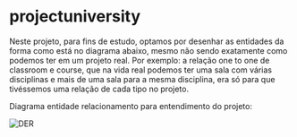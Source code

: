 # projectuniversity

Neste projeto, para fins de estudo, optamos por desenhar as entidades da forma como está no diagrama abaixo, mesmo não sendo exatamente como podemos ter em um projeto real. Por exemplo: a relação one to one de classroom e course, que na vida real podemos ter uma sala com várias disciplinas e mais de uma sala para a mesma disciplina, era só para que tivéssemos
uma relação de cada tipo no projeto.

Diagrama entidade relacionamento para entendimento do projeto:

![DER](https://github.com/rebecamontag/projectuniversity/assets/projectuniversityder.png)

